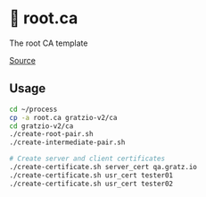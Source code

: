 # 👷 root.ca
The root CA template

[Source](https://jamielinux.com/docs/openssl-certificate-authority/index.html)

## Usage

```bash
cd ~/process
cp -a root.ca gratzio-v2/ca
cd gratzio-v2/ca
./create-root-pair.sh
./create-intermediate-pair.sh

# Create server and client certificates
./create-certificate.sh server_cert qa.gratz.io
./create-certificate.sh usr_cert tester01
./create-certificate.sh usr_cert tester02
```

